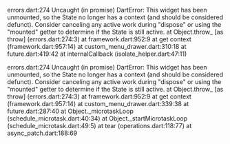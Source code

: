 errors.dart:274 Uncaught (in promise) DartError: This widget has been unmounted, so the State no longer has a context (and should be considered defunct).
Consider canceling any active work during "dispose" or using the "mounted" getter to determine if the State is still active.
    at Object.throw_ [as throw] (errors.dart:274:3)
    at framework.dart:952:9
    at get context (framework.dart:957:14)
    at custom_menu_drawer.dart:310:18
    at future.dart:419:42
    at internalCallback (isolate_helper.dart:47:11)

errors.dart:274 Uncaught (in promise) DartError: This widget has been unmounted, so the State no longer has a context (and should be considered defunct).
Consider canceling any active work during "dispose" or using the "mounted" getter to determine if the State is still active.
    at Object.throw_ [as throw] (errors.dart:274:3)
    at framework.dart:952:9
    at get context (framework.dart:957:14)
    at custom_menu_drawer.dart:339:38
    at future.dart:287:40
    at Object._microtaskLoop (schedule_microtask.dart:40:34)
    at Object._startMicrotaskLoop (schedule_microtask.dart:49:5)
    at tear (operations.dart:118:77)
    at async_patch.dart:188:69